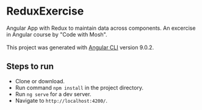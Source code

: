 # ReduxExercise
Angular App with Redux to maintain data across components. An excercise in Angular course by "Code with Mosh".
<br /><br />
This project was generated with [Angular CLI](https://github.com/angular/angular-cli) version 9.0.2.

## Steps to run
  * Clone or download.
  * Run command `npm install` in the project directory.
  * Run `ng serve` for a dev server. 
  * Navigate to `http://localhost:4200/`.
